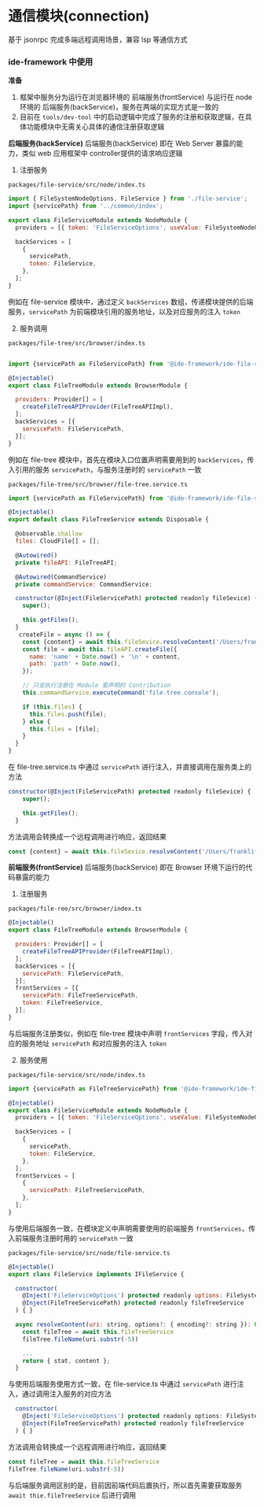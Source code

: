 # 通信模块(connection)

基于 jsonrpc 完成多端远程调用场景，兼容 lsp 等通信方式


### ide-framework 中使用

**准备**
1. 框架中服务分为运行在浏览器环境的 前端服务(frontService) 与运行在 node 环境的 后端服务(backService)，服务在两端的实现方式是一致的
2. 目前在 `tools/dev-tool` 中的启动逻辑中完成了服务的注册和获取逻辑，在具体功能模块中无需关心具体的通信注册获取逻辑

**后端服务(backService)**
后端服务(backService) 即在 Web Server 暴露的能力，类似 web 应用框架中 controller提供的请求响应逻辑

1. 注册服务

`packages/file-service/src/node/index.ts`
```javascript
import { FileSystemNodeOptions, FileService } from './file-service';
import {servicePath} from '../common/index';

export class FileServiceModule extends NodeModule {
  providers = [{ token: 'FileServiceOptions', useValue: FileSystemNodeOptions.DEFAULT }];

  backServices = [
    {
      servicePath,
      token: FileService,
    },
  ];
}
```

例如在 file-service 模块中，通过定义 `backServices` 数组，传递模块提供的后端服务，`servicePath` 为前端模块引用的服务地址，以及对应服务的注入 `token`

2. 服务调用

`packages/file-tree/src/browser/index.ts`
```javascript

import {servicePath as FileServicePath} from '@ide-framework/ide-file-service';

@Injectable()
export class FileTreeModule extends BrowserModule {

  providers: Provider[] = [
    createFileTreeAPIProvider(FileTreeAPIImpl),
  ];
  backServices = [{
    servicePath: FileServicePath,
  }];
}

```

例如在 file-tree 模块中，首先在模块入口位置声明需要用到的 `backServices`，传入引用的服务 `servicePath`，与服务注册时的 `servicePath` 一致

`packages/file-tree/src/browser/file-tree.service.ts`
```javascript
import {servicePath as FileServicePath} from '@ide-framework/ide-file-service';

@Injectable()
export default class FileTreeService extends Disposable {

  @observable.shallow
  files: CloudFile[] = [];

  @Autowired()
  private fileAPI: FileTreeAPI;

  @Autowired(CommandService)
  private commandService: CommandService;

  constructor(@Inject(FileServicePath) protected readonly fileSevice) {
    super();

    this.getFiles();
  }
   createFile = async () => {
    const {content} = await this.fileSevice.resolveContent('/Users/franklife/work/ide/ac/ide-framework/tsconfig.json');
    const file = await this.fileAPI.createFile({
      name: 'name' + Date.now() + '\n' + content,
      path: 'path' + Date.now(),
    });

    // 只会执行注册在 Module 里声明的 Contribution
    this.commandService.executeCommand('file.tree.console');

    if (this.files) {
      this.files.push(file);
    } else {
      this.files = [file];
    }
  }
}
```

在 file-tree.service.ts 中通过 `servicePath` 进行注入，并直接调用在服务类上的方法

```javascript
constructor(@Inject(FileServicePath) protected readonly fileSevice) {
    super();

    this.getFiles();
  }
```

方法调用会转换成一个远程调用进行响应，返回结果

```javascript
const {content} = await this.fileSevice.resolveContent('/Users/franklife/work/ide/ac/ide-framework/tsconfig.json');
```


**前端服务(frontService)**
后端服务(backService) 即在 Browser 环境下运行的代码暴露的能力

1. 注册服务

`packages/file-ree/src/browser/index.ts`
```javascript
@Injectable()
export class FileTreeModule extends BrowserModule {

  providers: Provider[] = [
    createFileTreeAPIProvider(FileTreeAPIImpl),
  ];
  backServices = [{
    servicePath: FileServicePath,
  }];
  frontServices = [{
    servicePath: FileTreeServicePath,
    token: FileTreeService,
  }];
}
```

与后端服务注册类似，例如在 file-tree 模块中声明 `frontServices` 字段，传入对应的服务地址 `servicePath` 和对应服务的注入 `token`

2. 服务使用

`packages/file-service/src/node/index.ts`
```javascript
import {servicePath as FileTreeServicePath} from '@ide-framework/ide-file-tree';

@Injectable()
export class FileServiceModule extends NodeModule {
  providers = [{ token: 'FileServiceOptions', useValue: FileSystemNodeOptions.DEFAULT }];

  backServices = [
    {
      servicePath,
      token: FileService,
    },
  ];
  frontServices = [
    {
      servicePath: FileTreeServicePath,
    },
  ];
}
```

与使用后端服务一致，在模块定义中声明需要使用的前端服务 `frontServices`，传入前端服务注册时用的 `servicePath` 一致

`packages/file-service/src/node/file-service.ts`
```javascript
@Injectable()
export class FileService implements IFileService {

  constructor(
    @Inject('FileServiceOptions') protected readonly options: FileSystemNodeOptions,
    @Inject(FileTreeServicePath) protected readonly fileTreeService
  ) { }

  async resolveContent(uri: string, options?: { encoding?: string }): Promise<{ stat: FileStat, content: string }> {
    const fileTree = await this.fileTreeService
    fileTree.fileName(uri.substr(-5))

    ...
    return { stat, content };
  }
```

与使用后端服务使用方式一致，在 file-service.ts 中通过 `servicePath` 进行注入，通过调用注入服务的对应方法

```javascript
  constructor(
    @Inject('FileServiceOptions') protected readonly options: FileSystemNodeOptions,
    @Inject(FileTreeServicePath) protected readonly fileTreeService
  ) { }
```

方法调用会转换成一个远程调用进行响应，返回结果
```javascript
const fileTree = await this.fileTreeService
fileTree.fileName(uri.substr(-5))
```

与后端服务调用区别的是，目前因前端代码后置执行，所以首先需要获取服务 `await thie.fileTreeService` 后进行调用








